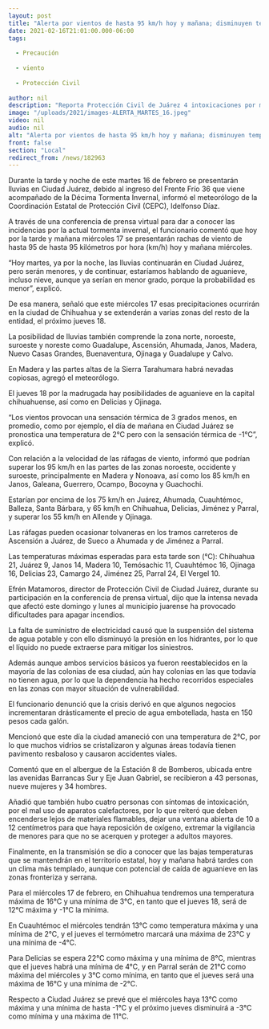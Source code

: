 ```yaml
---
layout: post
title: "Alerta por vientos de hasta 95 km/h hoy y mañana; disminuyen temperaturas el jueves 18"
date: 2021-02-16T21:01:00.000-06:00
tags:
  
  - Precaución
  
  - viento
  
  - Protección Civil
  
author: nil
description: "Reporta Protección Civil de Juárez 4 intoxicaciones por monóxido de carbono; piden extremar precauciones"
image: "/uploads/2021/images-ALERTA_MARTES_16.jpeg"
video: nil
audio: nil
alt: "Alerta por vientos de hasta 95 km/h hoy y mañana; disminuyen temperaturas el jueves 18"
front: false
section: "Local"
redirect_from: /news/182963
---
```


Durante la tarde y noche de este martes 16 de febrero se presentarán lluvias en Ciudad Juárez, debido al ingreso del Frente Frío 36 que viene acompañado de la Décima Tormenta Invernal, informó el meteorólogo de la Coordinación Estatal de Protección Civil (CEPC), Idelfonso Díaz.

A través de una conferencia de prensa virtual para dar a conocer las incidencias por la actual tormenta invernal, el funcionario comentó que hoy por la tarde y mañana miércoles 17 se presentarán rachas de viento de hasta 95 de hasta 95 kilómetros por hora (km/h) hoy y mañana miércoles.

“Hoy martes, ya por la noche, las lluvias continuarán en Ciudad Juárez, pero serán menores, y de continuar, estaríamos hablando de aguanieve, incluso nieve, aunque ya serían en menor grado, porque la probabilidad es menor”, explicó.

De esa manera, señaló que este miércoles 17 esas precipitaciones ocurrirán en la ciudad de Chihuahua y se extenderán a varias zonas del resto de la entidad, el próximo jueves 18.

La posibilidad de lluvias también comprende la zona norte, noroeste, suroeste y noreste como Guadalupe, Ascensión, Ahumada, Janos, Madera, Nuevo Casas Grandes, Buenaventura, Ojinaga y Guadalupe y Calvo.

En Madera y las partes altas de la Sierra Tarahumara habrá nevadas copiosas, agregó el meteorólogo.

El jueves 18 por la madrugada hay posibilidades de aguanieve en la capital chihuahuense, así como en Delicias y Ojinaga.

“Los vientos provocan una sensación térmica de 3 grados menos, en promedio, como por ejemplo, el día de mañana en Ciudad Juárez se pronostica una temperatura de 2°C pero con la sensación térmica de -1°C”, explicó.

Con relación a la velocidad de las ráfagas de viento, informó que podrían superar los 95 km/h en las partes de las zonas noroeste, occidente y suroeste, principalmente en Madera y Nonoava, así como los 85 km/h en Janos, Galeana, Guerrero, Ocampo, Bocoyna y Guachochi.

Estarían por encima de los 75 km/h en  Juárez, Ahumada, Cuauhtémoc, Balleza, Santa Bárbara, y 65 km/h en Chihuahua, Delicias, Jiménez y Parral, y superar los 55 km/h en Allende y Ojinaga.

Las ráfagas pueden ocasionar tolvaneras en los tramos carreteros de Ascensión a Juárez, de Sueco a Ahumada y de Jiménez a Parral.

Las temperaturas máximas esperadas para esta tarde son (°C): Chihuahua 21, Juárez 9, Janos 14, Madera 10, Temósachic 11, Cuauhtémoc 16, Ojinaga 16, Delicias 23, Camargo 24, Jiménez 25, Parral 24, El Vergel 10.

Efrén Matamoros, director de Protección Civil de Ciudad Juárez, durante su participación en la conferencia de prensa virtual, dijo que la intensa nevada que afectó este domingo y lunes al municipio juarense ha provocado dificultades para apagar incendios.

La falta de suministro de electricidad causó que la suspensión del sistema de agua potable y con ello disminuyó la presión en los hidrantes, por lo que el líquido no puede extraerse para mitigar los siniestros.

Además aunque ambos servicios básicos ya fueron reestablecidos en la mayoría de las colonias de esa ciudad, aún hay colonias en las que todavía no tienen agua, por lo que la dependencia ha hecho recorridos especiales en las zonas con mayor situación de vulnerabilidad.

El funcionario denunció que la crisis derivó en que algunos negocios incrementaran drásticamente el precio de agua embotellada, hasta en 150 pesos cada galón.

Mencionó que este día la ciudad amaneció con una temperatura de 2°C, por lo que muchos vidrios se cristalizaron y algunas áreas todavía tienen pavimento resbaloso y causaron accidentes viales.

Comentó que en el albergue de la Estación 8 de Bomberos, ubicada entre las avenidas Barrancas Sur y Eje Juan Gabriel, se recibieron a 43 personas, nueve mujeres y 34 hombres.

Añadió que también hubo cuatro personas con síntomas de intoxicación, por el mal uso de aparatos calefactores, por lo que reiteró que deben encenderse lejos de materiales flamables, dejar una ventana abierta de 10 a 12 centímetros para que haya reposición de oxígeno, extremar la vigilancia de menores para que no se acerquen y proteger a adultos mayores.

Finalmente, en la transmisión se dio a conocer que las bajas temperaturas que se mantendrán en el territorio estatal, hoy y mañana habrá tardes con un clima más templado, aunque con potencial de caída de aguanieve en las zonas fronteriza y serrana.

Para el miércoles 17 de febrero, en Chihuahua tendremos una temperatura máxima de 16°C y una mínima de 3°C, en tanto que el jueves 18, será de 12°C máxima y -1°C la mínima.

En Cuauhtémoc el miércoles tendrán 13°C como temperatura máxima y una mínima de 2°C, y el jueves el termómetro marcará una máxima de 23°C y una mínima de -4°C.

Para Delicias se espera 22°C como máxima y una mínima de 8°C, mientras que el jueves habrá una mínima de 4°C, y en Parral serán de 21°C como máxima del miércoles y 3°C como mínima, en tanto que el jueves será una máxima de 16°C y una mínima de -2°C.

Respecto a Ciudad Juárez se prevé que el miércoles haya 13°C como máxima y una mínima de hasta -1°C y el próximo jueves disminuirá a -3°C como mínima y una máxima de 11°C.
